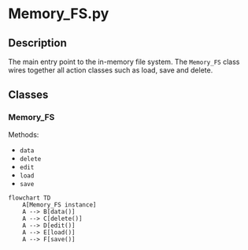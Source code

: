 # Memory_FS.py


## Description
The main entry point to the in-memory file system. The `Memory_FS` class wires together all action classes such as load, save and delete.
## Classes
### Memory_FS
Methods:
- `data`
- `delete`
- `edit`
- `load`
- `save`

```mermaid
flowchart TD
    A[Memory_FS instance]
    A --> B[data()]
    A --> C[delete()]
    A --> D[edit()]
    A --> E[load()]
    A --> F[save()]
```
